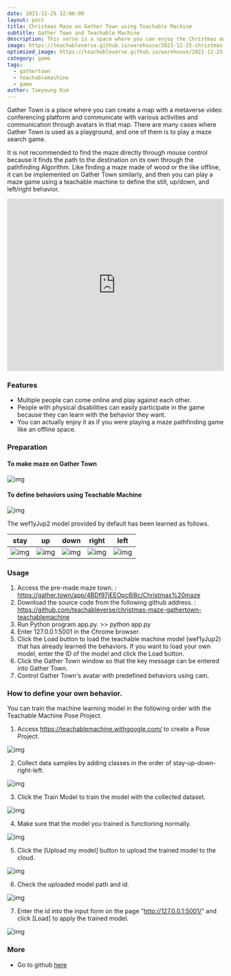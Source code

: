 ```yaml
---
date: 2021-12-25 12:00:00
layout: post
title: Christmas Maze on Gather Town using Teachable Machine
subtitle: Gather Town and Teachable Machine
description: This verse is a space where you can enjoy the Christmas maze together. This space was implemented on the gather town, and control definition is possible with the desired behavior through a teachable machine.
image: https://teachableverse.github.io/warehouse/2021-12-25-christmas-maze-gathertown-teachablemachine_play.gif
optimized_image: https://teachableverse.github.io/warehouse/2021-12-25-christmas-maze-gathertown-teachablemachine_title_0.jpg
category: game
tags:
  - gathertown
  - teachablemachine
  - game
author: Taeyoung Kim
---
```

Gather Town is a place where you can create a map with a metaverse video conferencing platform and communicate with various activities and communication through avatars in that map. There are many cases where Gather Town is used as a playground, and one of them is to play a maze search game.

It is not recommended to find the maze directly through mouse control because it finds the path to the destination on its own through the pathfinding Algorithm. Like finding a maze made of wood or the like offline, it can be implemented on Gather Town similarly, and then you can play a maze game using a teachable machine to define the still, up/down, and left/right behavior.

<iframe width="100%" height="400" src="https://www.youtube.com/embed/06PkLEtzNDM" title="YouTube video player" frameborder="0" allow="accelerometer; autoplay; clipboard-write; encrypted-media; gyroscope; picture-in-picture" allowfullscreen></iframe>

### Features
* Multiple people can come online and play against each other.
* People with physical disabilities can easily participate in the game because they can learn with the behavior they want. 
* You can actually enjoy it as if you were playing a maze pathfinding game like an offline space.

### Preparation

#### To make maze on Gather Town

![img](https://teachableverse.github.io/warehouse/2021-12-25-christmas-maze-gathertown-teachablemachine_gathertown.jpg)

#### To define behaviors using Teachable Machine

![img](https://teachableverse.github.io/warehouse/2021-12-25-christmas-maze-gathertown-teachablemachine_tmmodel.jpg)

The wef1yJup2 model provided by default has been learned as follows.

|stay|up|down|right|left|
|---|---|---|---|---|
|![img](https://teachableverse.github.io/warehouse/2021-12-25-christmas-maze-gathertown-teachablemachine_tmmodel_stay.jpg)|![img](https://teachableverse.github.io/warehouse/2021-12-25-christmas-maze-gathertown-teachablemachine_tmmodel_up.jpg)|![img](https://teachableverse.github.io/warehouse/2021-12-25-christmas-maze-gathertown-teachablemachine_tmmodel_down.jpg)|![img](https://teachableverse.github.io/warehouse/2021-12-25-christmas-maze-gathertown-teachablemachine_tmmodel_right.jpg)|![img](https://teachableverse.github.io/warehouse/2021-12-25-christmas-maze-gathertown-teachablemachine_tmmodel_left.jpg)|

### Usage

1. Access the pre-made maze town. : https://gather.town/app/4BDf97jEEOpc6l8c/Christmas%20maze
1. Download the source code from the following github address. : https://github.com/teachableverse/christmas-maze-gathertown-teachablemachine
1. Run Python program app.py. >> python app.py
1. Enter 127.0.0.1:5001 in the Chrome browser.
1. Click the Load button to load the teachable machine model (wef1yJup2) that has already learned the behaviors. If you want to load your own model, enter the ID of the model and click the Load button.
1. Click the Gather Town window so that the key message can be entered into Gather Town.
1. Control Gather Town's avatar with predefined behaviors using cam.

### How to define your own behavior.

You can train the machine learning model in the following order with the Teachable Machine Pose Project.

1. Access https://teachablemachine.withgoogle.com/ to create a Pose Project.

![img](https://teachableverse.github.io/warehouse/2021-12-25-christmas-maze-gathertown-teachablemachine_tmmodel_training_0.jpg)

2. Collect data samples by adding classes in the order of stay-up-down-right-left.

![img](https://teachableverse.github.io/warehouse/2021-12-25-christmas-maze-gathertown-teachablemachine_tmmodel_training_1.jpg)

3. Click the Train Model to train the model with the collected dataset.

![img](https://teachableverse.github.io/warehouse/2021-12-25-christmas-maze-gathertown-teachablemachine_tmmodel_training_2.jpg)

4. Make sure that the model you trained is functioning normally.

![img](https://teachableverse.github.io/warehouse/2021-12-25-christmas-maze-gathertown-teachablemachine_tmmodel_training_3.jpg)

5. Click the [Upload my model] button to upload the trained model to the cloud.

![img](https://teachableverse.github.io/warehouse/2021-12-25-christmas-maze-gathertown-teachablemachine_tmmodel_training_4.jpg)

6. Check the uploaded model path and id. 

![img](https://teachableverse.github.io/warehouse/2021-12-25-christmas-maze-gathertown-teachablemachine_tmmodel_training_5.jpg)

7. Enter the id into the input form on the page "http://127.0.0.1:5001/" and click [Load] to apply the trained model.

![img](https://teachableverse.github.io/warehouse/2021-12-25-christmas-maze-gathertown-teachablemachine_tmmodel_training_6.jpg)

### More
* Go to github [here](https://github.com/teachableverse/christmas-maze-gathertown-teachablemachine)